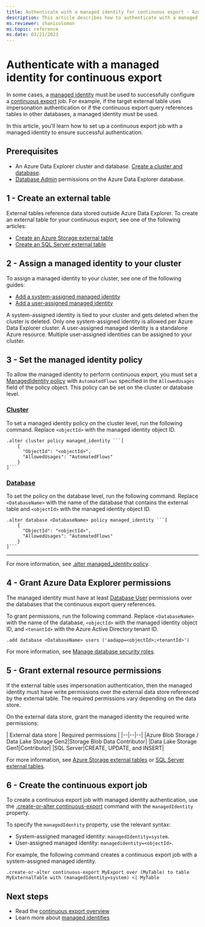```yaml
---
title: Authenticate with a managed identity for continuous export - Azure Data Explorer
description: This article describes how to authenticate with a managed identity for continuous export in Azure Data Explorer.
ms.reviewer: shanisolomon
ms.topic: reference
ms.date: 03/21/2023
---
```

# Authenticate with a managed identity for continuous export

In some cases, a [managed identity](../../../managed-identities-overview.md) must be used to successfully configure a [continuous export](continuous-data-export.md) job. For example, if the target external table uses impersonation authentication or if the continuous export query references tables in other databases, a managed identity must be used.

In this article, you'll learn how to set up a continuous export job with a managed identity to ensure successful authentication.

## Prerequisites

* An Azure Data Explorer cluster and database. [Create a cluster and database](../../../create-cluster-database-portal.md).
* [Database Admin](../access-control/role-based-access-control.md) permissions on the Azure Data Explorer database.

## 1 - Create an external table

External tables reference data stored outside Azure Data Explorer. To create an external table for your continuous export, see one of the following articles:

* [Create an Azure Storage external table](../external-tables-azurestorage-azuredatalake.md)
* [Create an SQL Server external table](../external-sql-tables.md)

## 2 - Assign a managed identity to your cluster

To assign a managed identity to your cluster, see one of the following guides:

* [Add a system-assigned managed identity](../../../configure-managed-identities-cluster.md#add-a-system-assigned-identity)
* [Add a user-assigned managed identity](../../../configure-managed-identities-cluster.md#add-a-user-assigned-identity)

A system-assigned identity is tied to your cluster and gets deleted when the cluster is deleted. Only one system-assigned identity is allowed per Azure Data Explorer cluster. A user-assigned managed identity is a standalone Azure resource. Multiple user-assigned identities can be assigned to your cluster.

## 3 - Set the managed identity policy

To allow the managed identity to perform continuous export, you must set a [ManagedIdentity policy](../managed-identity-policy.md) with `AutomatedFlows` specified in the `AllowedUsages` field of the policy object. This policy can be set on the cluster or database level.

### [Cluster](#tab/cluster)

To set a managed identity policy on the cluster level, run the following command. Replace `<objectId>` with the managed identity object ID.

```kusto
.alter cluster policy managed_identity ```[
    {
      "ObjectId": "<objectId>",
      "AllowedUsages": "AutomatedFlows"
    }
]```
```

### [Database](#tab/database)

To set the policy on the database level, run the following command. Replace `<DatabaseName>` with the name of the database that contains the external table and `<objectId>` with the managed identity object ID.

```kusto
.alter database <DatabaseName> policy managed_identity ```[
    {
      "ObjectId": "<objectId>",
      "AllowedUsages": "AutomatedFlows"
    }
]```
```

---

For more information, see [.alter managed_identity policy](../alter-managed-identity-policy-command.md).

## 4 - Grant Azure Data Explorer permissions

The managed identity must have at least [Database User](../access-control/role-based-access-control.md) permissions over the databases that the continuous export query references.

To grant permissions, run the following command. Replace `<DatabaseName>` with the name of the database, `<objectId>` with the managed identity object ID, and `<tenantId>` with the Azure Active Directory tenant ID.

```kusto
.add database <DatabaseName> users ('aadapp=<objectId>;<tenantId>')
```

For more information, see [Manage database security roles](../manage-database-security-roles.md#add-and-remove-security-roles).

## 5 - Grant external resource permissions

If the external table uses impersonation authentication, then the managed identity must have write permissions over the external data store referenced by the external table. The required permissions vary depending on the data store.

On the external data store, grant the managed identity the required write permissions:

| External data store | Required permissions |
|--|--|--|
|Azure Blob Storage / Data Lake Storage Gen2|Storage Blob Data Contributor|
|Data Lake Storage Gen1|Contributor|
|SQL Server|CREATE, UPDATE, and INSERT|

For more information, see [Azure Storage external tables](../external-tables-azurestorage-azuredatalake.md#authentication-and-authorization) or [SQL Server external tables](../external-sql-tables.md#authentication-and-authorization).

## 6 - Create the continuous export job

To create a continuous export job with managed identity authentication, use the [.create-or-alter continuous-export](create-alter-continuous.md) command with the `managedIdentity` property.

To specify the `managedIdentity` property, use the relevant syntax:

* System-assigned managed identity: `managedIdentity=system`.
* User-assigned managed identity: `managedidentity=<objectId>`.

For example, the following command creates a continuous export job with a system-assigned managed identity.

```kusto
.create-or-alter continuous-export MyExport over (MyTable) to table MyExternalTable with (managedIdentity=system) <| MyTable
```

## Next steps

* Read the [continuous export overview](continuous-data-export.md)
* Learn more about [managed identities](../../../managed-identities-overview.md)
